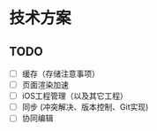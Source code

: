 # 技术方案

## TODO

- [ ] 缓存（存储注意事项）
- [ ] 页面渲染加速
- [ ] iOS工程管理（以及其它工程）
- [ ] 同步 (冲突解决、版本控制、Git实现)
- [ ] 协同编辑
